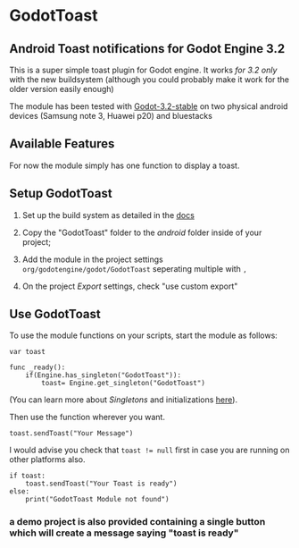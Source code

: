 # GodotToast

## Android Toast notifications for Godot Engine 3.2
This is a super simple toast plugin for Godot engine. It works *for 3.2 only* with the new buildsystem (although you could probably make it work for the older version easily enough)

The module has been tested with [Godot-3.2-stable](https://github.com/godotengine/godot/releases) on two physical android devices (Samsung note 3, Huawei p20) and bluestacks

## Available Features
 For now the module simply has one function to display a toast.

## Setup GodotToast
1. Set up the build system as detailed in the [docs](https://docs.godotengine.org/en/3.2/getting_started/workflow/export/android_custom_build.html) 
2. Copy the "GodotToast" folder to the *android* folder inside of your project;
3. Add the module in the project settings `org/godotengine/godot/GodotToast` seperating multiple with `,`

2. On the project *Export* settings, check "use custom export"

## Use GodotToast
To use the module functions on your scripts, start the module as follows: 
```
var toast

func _ready():
	if(Engine.has_singleton("GodotToast")):
		toast= Engine.get_singleton("GodotToast")
```

(You can learn more about *Singletons* and initializations [here](http://docs.godotengine.org/en/stable/tutorials/step_by_step/singletons_autoload.html)). 

Then use the function wherever you want. 
```
toast.sendToast("Your Message")
```
I would advise you check that `toast != null` first in case you are running on other platforms also. 
```
if toast:
    toast.sendToast("Your Toast is ready")
else:
    print("GodotToast Module not found")
```
### a demo project is also provided containing a single button which will create a message saying "toast is ready"
